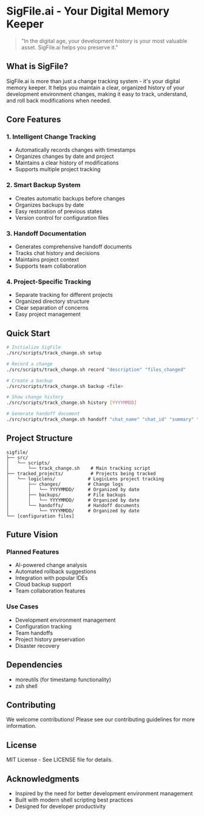# SigFile.ai - Your Digital Memory Keeper

> "In the digital age, your development history is your most valuable asset. SigFile.ai helps you preserve it."

## What is SigFile?

SigFile.ai is more than just a change tracking system - it's your digital memory keeper. It helps you maintain a clear, organized history of your development environment changes, making it easy to track, understand, and roll back modifications when needed.

## Core Features

### 1. Intelligent Change Tracking
- Automatically records changes with timestamps
- Organizes changes by date and project
- Maintains a clear history of modifications
- Supports multiple project tracking

### 2. Smart Backup System
- Creates automatic backups before changes
- Organizes backups by date
- Easy restoration of previous states
- Version control for configuration files

### 3. Handoff Documentation
- Generates comprehensive handoff documents
- Tracks chat history and decisions
- Maintains project context
- Supports team collaboration

### 4. Project-Specific Tracking
- Separate tracking for different projects
- Organized directory structure
- Clear separation of concerns
- Easy project management

## Quick Start

```bash
# Initialize SigFile
./src/scripts/track_change.sh setup

# Record a change
./src/scripts/track_change.sh record "description" "files_changed"

# Create a backup
./src/scripts/track_change.sh backup <file>

# Show change history
./src/scripts/track_change.sh history [YYYYMMDD]

# Generate handoff document
./src/scripts/track_change.sh handoff "chat_name" "chat_id" "summary" "next_steps"
```

## Project Structure

```
sigfile/
├── src/
│   └── scripts/
│       └── track_change.sh    # Main tracking script
├── tracked_projects/          # Projects being tracked
│   └── logiclens/            # LogicLens project tracking
│       ├── changes/          # Change logs
│       │   └── YYYYMMDD/     # Organized by date
│       ├── backups/          # File backups
│       │   └── YYYYMMDD/     # Organized by date
│       └── handoffs/         # Handoff documents
│           └── YYYYMMDD/     # Organized by date
└── [configuration files]
```

## Future Vision

### Planned Features
- AI-powered change analysis
- Automated rollback suggestions
- Integration with popular IDEs
- Cloud backup support
- Team collaboration features

### Use Cases
- Development environment management
- Configuration tracking
- Team handoffs
- Project history preservation
- Disaster recovery

## Dependencies

- moreutils (for timestamp functionality)
- zsh shell

## Contributing

We welcome contributions! Please see our contributing guidelines for more information.

## License

MIT License - See LICENSE file for details.

## Acknowledgments

- Inspired by the need for better development environment management
- Built with modern shell scripting best practices
- Designed for developer productivity 